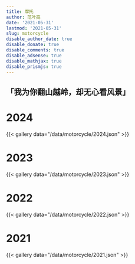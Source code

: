 ```yaml
---
title: 摩托
author: 范叶亮
date: '2021-05-31'
lastmod: '2021-05-31'
slug: motorcycle
disable_author_date: true
disable_donate: true
disable_comments: true
disable_adsense: true
disable_mathjax: true
disable_prismjs: true
---
```


<h2 class="center no-anchor"> 「我为你翻山越岭，却无心看风景」</h2>

# 2024

{{< gallery data="/data/motorcycle/2024.json" >}}

# 2023

{{< gallery data="/data/motorcycle/2023.json" >}}

# 2022

{{< gallery data="/data/motorcycle/2022.json" >}}

# 2021

{{< gallery data="/data/motorcycle/2021.json" >}}
